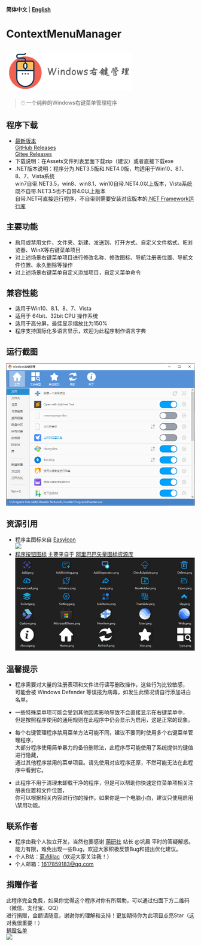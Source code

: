 **简体中文** | **[English](README-en.md)**
# ContextMenuManager
![](Logo/Logo.png)
------
> 🖱️ 一个纯粹的Windows右键菜单管理程序

## 程序下载
* [最新版本][Latest]<br>
  [GitHub Releases][GitHub Releases]<br>
  [Gitee Releases][Gitee Releases]<br>
* 下载说明：在Assets文件列表里面下载zip（建议）或者直接下载exe
* .NET版本说明：程序分为.NET3.5版和.NET4.0版，均适用于Win10、8.1、8、7、Vista系统<br>
  win7自带.NET3.5，win8、win8.1、win10自带.NET4.0以上版本，Vista系统既不自带.NET3.5也不自带4.0以上版本<br>
  自带.NET可直接运行程序，不自带则需要安装对应版本的[.NET Framework运行库][.NET Framework]

## 主要功能
* 启用或禁用文件、文件夹、新建、发送到、打开方式、自定义文件格式、IE浏览器、WinX等右键菜单项目
* 对上述场景右键菜单项目进行修改名称、修改图标、导航注册表位置、导航文件位置、永久删除等操作
* 对上述场景右键菜单自定义添加项目，自定义菜单命令

## 兼容性能
* 适用于Win10、8.1、8、7、Vista
* 适用于 64bit、32bit CPU 操作系统
* 适用于高分屏，最佳显示缩放比为150%
* 程序支持国际化多语言显示，欢迎为此程序制作语言字典

## 运行截图
![](Screenshot/Screenshot.png)

## 资源引用
* 程序主图标来自 [EasyIcon][EasyIcon]<br>
![][AppIcon]
* [程序按钮图标][AppImage] 主要来自于 [阿里巴巴矢量图标资源库][IconFont]<br>
![](Screenshot/AppImage.png)

## 温馨提示
* 程序需要对大量的注册表项和文件进行读写删改操作，这些行为比较敏感，<br>
可能会被 Windows Defender 等误报为病毒，如发生此情况请自行添加进白名单。

* 一些特殊菜单项可能会受到其他因素影响导致不会直接显示在右键菜单中，<br>但是按照程序使用的通用规则在此程序中仍会显示为启用，这是正常的现象。

* 每个右键管理程序禁用菜单方法可能不同，建议不要同时使用多个右键菜单管理程序，<br>
大部分程序使用简单暴力的备份删除法，此程序尽可能使用了系统提供的键值进行隐藏，<br>
通过其他程序禁用的菜单项目。请先使用对应程序还原，不然可能无法在此程序中看到它。

* 此程序不用于清理未卸载干净的程序，但是可以帮助你快速定位菜单项相关注册表位置和文件位置，<br>你可以根据相关内容进行你的操作。如果你是一个电脑小白，建议只使用启用\禁用功能。

## 联系作者
* 程序由我个人独立开发，当然也要感谢 [萌研社][PcMoe] 站长 @坑晨 平时的答疑解惑。<br>
能力有限，难免出现一些Bug，欢迎大家积极反馈Bug和提出优化建议。
* 个人B站：[蓝点lilac][Bilibili]（欢迎大家关注我！）
* 个人邮箱：1617859183@qq.com

## 捐赠作者
此程序完全免费，如果你觉得这个程序对你有所帮助，可以通过扫面下方二维码（微信、支付宝、QQ）<br>
进行捐赠，金额请随意，谢谢你的理解和支持！更加期待你为此项目点亮Star（这对我很重要！）<br>
[捐赠名单](Donate.md)<br>![][Donate]

  [Latest]: https://github.com/BluePointLilac/ContextMenuManager/releases/latest
  [GitHub Releases]: https://github.com/BluePointLilac/ContextMenuManager/releases
  [Gitee Releases]: https://gitee.com/BluePointLilac/ContextMenuManager/releases
  [.NET Framework]:https://dotnet.microsoft.com/download/dotnet-framework
  [EasyIcon]: https://www.easyicon.net/1208132-mouse_icon.html
  [AppIcon]: ContextMenuManager/Properties/AppIcon.ico
  [AppImage]: ContextMenuManager/Properties/Resources/Images
  [IconFont]: https://www.iconfont.cn
  [PcMoe]: http://www.pcmoe.net
  [Bilibili]: https://space.bilibili.com/34492771
  [Donate]: ContextMenuManager/Properties/Resources/Images/Donate.png